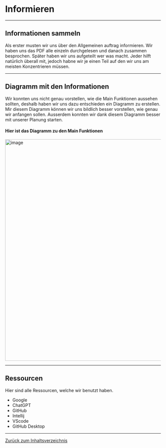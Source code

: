 # Informieren 

<hr> 

## Informationen sammeln 
<p> Als erster musten wir uns über den Allgemeinen auftrag informieren. Wir haben uns das PDF alle einzeln durchgelesen und danach zusammen besprochen. Später haben wir uns aufgeteilt wer was macht. Jeder hilft natürlich überall mit, jedoch habne wir je einen Teil auf den wir uns am meisten Konzentrieren müssen. </p>

<hr>

## Diagramm mit den Informationen
<p> Wir konnten uns nicht genau vorstellen, wie die Main Funktionen aussehen sollten, deshalb haben wir uns dazu entschieden ein Diagramm zu erstellen. Mir diesem Diagramm können wir uns bildlich besser vorstellen, wie genau wir anfangen sollen. Ausserdem konnten wir dank diesem Diagramm besser mit unserer Planung starten. </p>

#### Hier ist das Diagramm zu den Main Funktionen
<img width="716" alt="image" src="https://github.com/LeonaIstrefi/BLJ_Snackautomat-Simulator_Leo-Kar-Ken/assets/145563893/a49687c3-6ae0-480a-971f-51e6f515d2ec">

<hr>

## Ressourcen
<p> Hier sind alle Ressourcen, welche wir benutzt haben.</p>

<ul> 
<li> Google </li>
<li> ChatGPT </li>
<li> GitHub </li>
<li> Intellij </li>
<li> VScode </li>
<li> GitHub Desktop </li>
</ul>

<hr>

[Zurück zum Inhaltsverzeichnis](../README.md)

